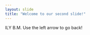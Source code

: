 ```yaml
---
layout: slide
title: "Welcome to our second slide!"
---
```

ILY B.M.
Use the left arrow to go back!
